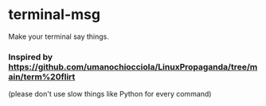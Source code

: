 # terminal-msg
Make your terminal say things.
### Inspired by https://github.com/umanochiocciola/LinuxPropaganda/tree/main/term%20flirt
(please don't use slow things like Python for every command)
